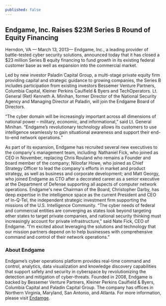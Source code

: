 ```yaml
---
published: false
---
```


## Endgame, Inc. Raises $23M Series B Round of Equity Financing

Herndon, VA — March 13, 2013— Endgame, Inc., a leading provider of battle-tested cyber security solutions, announced today that it has closed a $23 million Series B equity financing to fund growth in its existing federal customer base as well as expansion into the commercial market.

Led by new investor Paladin Capital Group, a multi-stage private equity firm providing capital and strategic guidance to growing companies, the Series B includes participation from existing investors Bessemer Venture Partners, Columbia Capital, Kleiner Perkins Caulfield & Byers and TechOperators. Lt. General (Ret) Kenneth A. Minihan, former Director of the National Security Agency and Managing Director at Paladin, will join the Endgame Board of Directors.

“The cyber domain will be increasingly important across all dimensions of national power – military, economic, and informational,” said Lt. General Minihan. “Endgame’s revolutionary technology allows its customers to use intelligence seamlessly to gain situational awareness and support their end-to-end network operations.”

As part of its expansion, Endgame has recruited several new executives to the company's management team, including: Nathaniel Fick, who joined as CEO in November, replacing Chris Rouland who remains a Founder and board member of the company; Niloofar Howe, who joined as Chief Strategy Officer to lead the company's efforts in market and product strategy, as well as business and corporate development; and Matt Georgy, who joined Endgame as CTO after a decorated career as a senior executive at the Department of Defense supporting all aspects of computer network operations. Endgame's new Chairman of the Board, Christopher Darby, has deep expertise in the intelligence space as the current President and CEO of In-Q-Tel, the independent strategic investment firm supporting the missions of the U.S. Intelligence Community. 
“The cyber needs of federal and commercial entities are converging as states look beyond targeting other states to target private companies, and national security thinking must increasingly account for private infrastructure,” said Nate Fick, CEO of Endgame. “I’m excited about leveraging the solutions and technology that our mission partners depend on to help businesses with comprehensive command and control of their network operations.”

### About Endgame

Endgame’s cyber operations platform provides real-time command and control, analytics,  data visualization and knowledge discovery capabilities that support safety and security in cyberspace by revolutionizing the detection and mitigation of cyber-threats. Founded in 2008, Endgame is backed by Bessemer Venture Partners, Kleiner Perkins Caulfield & Byers, Columbia Capital and Paladin Capital Group. The company has offices in Northern Virginia, Maryland, San Antonio, and Atlanta. For more information, please visit [Endamge](http://www.endgame.com).